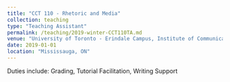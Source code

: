 ```yaml
---
title: "CCT 110 - Rhetoric and Media"
collection: teaching
type: "Teaching Assistant"
permalink: /teaching/2019-winter-CCT110TA.md
venue: "University of Toronto - Erindale Campus, Institute of Communication, Culture, Information & Technology"
date: 2019-01-01
location: "Mississauga, ON"
---
```

Duties include: Grading, Tutorial Facilitation, Writing Support
